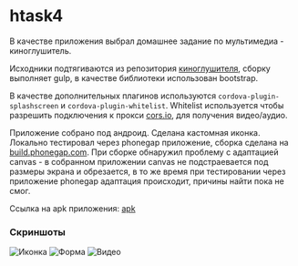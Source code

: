 # htask4

В качестве приложения выбрал домашнее задание по мультимедиа - киноглушитель.

Исходники подтягиваются из репозитория [киноглушителя](https://github.com/Ellaylone/htask3), сборку выполняет gulp, в качестве библиотеки использован bootstrap.

В качестве дополнительных плагинов используются `cordova-plugin-splashscreen` и  `cordova-plugin-whitelist`. Whitelist используется чтобы разрешить подключения к прокси [cors.io](http://cors.io/), для получения видео/аудио.

Приложение cобрано под андроид. Сделана кастомная иконка. Локально тестировал через phonegap приложение, сборка сделана на [build.phonegap.com](https://build.phonegap.com/). При сборке обнаружил проблему с адаптацией canvas - в собранном приложении canvas не подстраевается под размеры экрана и обрезается, в то же время при тестировании через приложение phonegap адаптация происходит, причины найти пока не смог.

Ссылка на apk приложения: [apk](https://github.com/Ellaylone/htask4/releases/download/1.0.0/Silencer.apk)

### Скриншоты

<img src="https://cloud.githubusercontent.com/assets/4200528/17200863/853c99ae-5491-11e6-872a-5d2fc6a0e7c2.jpg" alt="Иконка" />
<img src="https://cloud.githubusercontent.com/assets/4200528/17200862/853c1470-5491-11e6-8873-af30c6ce4a0b.jpg" alt="Форма" />
<img src="https://cloud.githubusercontent.com/assets/4200528/17200864/853d4d7c-5491-11e6-90af-4c3cdd15bef5.jpg" alt="Видео" />
